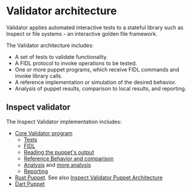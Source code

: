 # Validator architecture

Validator applies automated interactive tests to a stateful library such as
Inspect or file systems - an interactive golden file framework.

The Validator architecture includes:

* A set of tests to validate functionality.
* A FIDL protocol to invoke operations to be tested.
* One or more puppet programs, which receive FIDL commands and invoke library
calls.
* A reference implementation or simulation of the desired behavior.
* Analysis of puppet results, comparison to local results, and reporting.

## Inspect validator

The Inspect Validator implementation includes:

* [Core Validator program](/src/diagnostics/validator/inspect/src)
    * [Tests](/src/diagnostics/validator/inspect/src/trials.rs)
    * [FIDL](/src/diagnostics/validator/inspect/fidl/validate.test.fidl)
    * [Reading the puppet's output](/src/diagnostics/validator/inspect/src/data/scanner.rs)
    * [Reference Behavior and comparison](/src/diagnostics/validator/inspect/src/data.rs)
    * [Analysis](/src/diagnostics/validator/inspect/src/runner.rs)
    and [more analysis](/src/diagnostics/validator/inspect/src/metrics.rs)
    * [Reporting](/src/diagnostics/validator/inspect/src/results.rs)
* [Rust Puppet](/src/diagnostics/validator/inspect/lib/rust/src/main.rs).
See also [Inspect Validator Puppet Architecture](puppet.md)
* [Dart Puppet](https://fuchsia.googlesource.com/topaz/+/HEAD/public/dart/fuchsia_inspect/test/validator_puppet/lib/main.dart)
